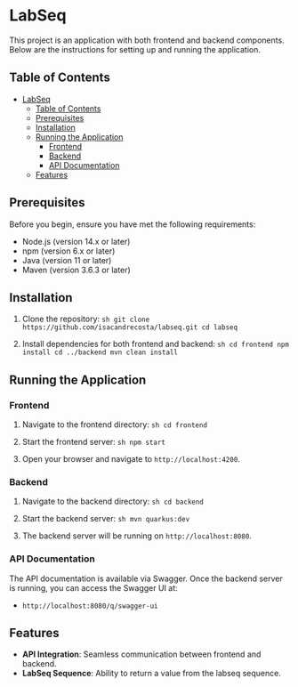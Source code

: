 # LabSeq

This project is an application with both frontend and backend components. Below are the instructions for setting up and running the application.

## Table of Contents
- [LabSeq](#labseq)
  - [Table of Contents](#table-of-contents)
  - [Prerequisites](#prerequisites)
  - [Installation](#installation)
  - [Running the Application](#running-the-application)
    - [Frontend](#frontend)
    - [Backend](#backend)
    - [API Documentation](#api-documentation)
  - [Features](#features)

## Prerequisites

Before you begin, ensure you have met the following requirements:
- Node.js (version 14.x or later)
- npm (version 6.x or later)
- Java (version 11 or later)
- Maven (version 3.6.3 or later)

## Installation

1. Clone the repository:
        ```sh
        git clone https://github.com/isacandrecosta/labseq.git
        cd labseq
        ```

2. Install dependencies for both frontend and backend:
        ```sh
        cd frontend
        npm install
        cd ../backend
        mvn clean install
        ```

## Running the Application

### Frontend

1. Navigate to the frontend directory:
        ```sh
        cd frontend
        ```

2. Start the frontend server:
        ```sh
        npm start
        ```

3. Open your browser and navigate to `http://localhost:4200`.

### Backend

1. Navigate to the backend directory:
        ```sh
        cd backend
        ```

2. Start the backend server:
        ```sh
        mvn quarkus:dev
        ```

3. The backend server will be running on `http://localhost:8080`.


### API Documentation

The API documentation is available via Swagger. Once the backend server is running, you can access the Swagger UI at:

- `http://localhost:8080/q/swagger-ui`

## Features

- **API Integration**: Seamless communication between frontend and backend.
- **LabSeq Sequence**: Ability to return a value from the labseq sequence.
